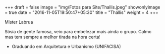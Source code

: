 +++
draft = false
image = "img/Fotos para Site/Thallis.jpeg"
showonlyimage = true
date = "2016-11-05T19:50:47+05:30"
title = "Thállis"
weight = 4
+++

Mister Labrua
<!--more-->
Sósia de gente famosa, veio para embelezar mais ainda o grupo. Calmo mas tem sempre a melhor tirada na hora certa!

- Graduando em Arquitetura e Urbanismo (UNIFACISA)
